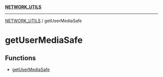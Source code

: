 [**NETWORK_UTILS**](../README.md)

***

[NETWORK_UTILS](../README.md) / getUserMediaSafe

# getUserMediaSafe

## Functions

- [getUserMediaSafe](functions/getUserMediaSafe.md)
